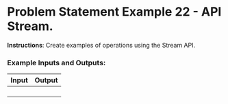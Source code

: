 # Problem Statement Example 22 - API Stream.

**Instructions**: Create examples of operations using the Stream API.

### Example Inputs and Outputs:

| **Input** | **Output** |
|-----------|------------|
|           |            |
|           |            |
|           |            |
|           |            |

